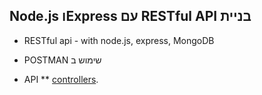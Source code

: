 ## Node.js וExpress עם RESTful API בניית 

* RESTful api - with node.js, express, MongoDB
* POSTMAN שימוש ב 


* API
  ** [controllers](https://github.com/boaz209/Node.js-Express/tree/master/api/controllers).


